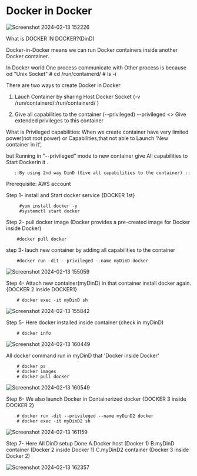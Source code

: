 
# Docker in Docker
![Screenshot 2024-02-13 152226](https://github.com/Pratikshinde55/Docker-in-Docker/assets/145910708/ec612dc0-eeb1-4933-bf73-cb839fab7d49)

What is DOCKER IN DOCKER?(DinD)
 
Docker-in-Docker means we can run Docker containers inside another Docker container.

In Docker world One process communicate with Other process is because od "Unix Socket"
    # cd /run/containerd/
    # ls -i
    
There are two ways to create Docker in Docker     
 1. Lauch Container by sharing Host Docker Socket
           (-v /run/containerd/:/run/containerd/ )
        
         
 2. Give all capabilities to the container (--privileged)
                 --privileged  <> Give extended privileges to this container

What is Privileged capabilities:
  When we create container have very limited power(not root power) or Capabilities,that not able to Launch 'New container in it',
  
but Running in "--privileged" mode to new container give All capabilities to Start Dockerin it .


       ::By using 2nd way DinD (Give all capabilities to the container) ::
           
Prerequisite: AWS account
 
Step 1-
      install and Start docker service   {DOCKER 1st}
        
         
         #yum install docker -y
         #systemctl start docker

Step 2-
      pull docker image (Docker provides a pre-created image for Docker inside Docker)
       
        
        #docker pull docker

step 3-
      lauch new container by adding all capabilities to the container
       
        
        #docker run -dit --privileged --name myDinD docker
        
![Screenshot 2024-02-13 155059](https://github.com/Pratikshinde55/Docker-in-Docker/assets/145910708/f3fd7600-aa03-4830-8380-dc48c2c91dfc)

Step 4-
      Attach new container(myDinD) in that container install docker again.
                                                {DOCKER 2 inside DOCKER1}
        
        # docker exec -it myDinD sh

![Screenshot 2024-02-13 155842](https://github.com/Pratikshinde55/Docker-in-Docker/assets/145910708/6a0d7150-cb53-47a2-974a-5189da2b77e2)

Step 5-
      Here docker installed inside container (check in myDinD)
       
        # docker info

 ![Screenshot 2024-02-13 160449](https://github.com/Pratikshinde55/Docker-in-Docker/assets/145910708/6df91207-4833-4ad1-9e08-32f5c895616d)

 All docker command run in myDinD that 'Docker inside Docker'
       
        
        # docker ps
        # docker images
        # docker pull docker

![Screenshot 2024-02-13 160549](https://github.com/Pratikshinde55/Docker-in-Docker/assets/145910708/de5d86f7-d97a-4682-b0a3-012eedacb2b2)

Step 6-
      We also launch Docker in Containerized docker {DOCKER 3 inside DOCKER 2}
       
        
        # docker run -dit --privileged --name myDinD2 docker
        # docker exec -it myDinD2 sh

![Screenshot 2024-02-13 161159](https://github.com/Pratikshinde55/Docker-in-Docker/assets/145910708/03ded95f-78d3-4178-a174-2146ab465d75)

Step 7-
      Here All DinD setup Done
         A.Docker host  (Docker 1)
         B.myDinD container (Docker 2 inside Docker 1)
         C.myDinD2 container (Docker 3 inside Docker 2)

  ![Screenshot 2024-02-13 162357](https://github.com/Pratikshinde55/Docker-in-Docker/assets/145910708/c0dfea90-e5a4-4bf7-aae4-a974d1a839e1)

